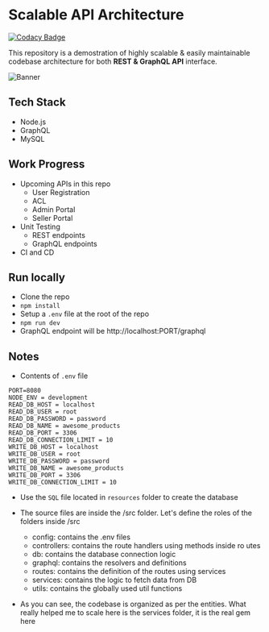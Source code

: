 # Scalable API Architecture

[![Codacy Badge](https://api.codacy.com/project/badge/Grade/bef9e90ff8d340a58bd307db645ce715)](https://app.codacy.com/app/ashokdey/rest-and-graphql?utm_source=github.com&utm_medium=referral&utm_content=knaxus/rest-and-graphql&utm_campaign=Badge_Grade_Dashboard)

This repository is a demostration of highly scalable & easily maintainable codebase architecture for both **REST & GraphQL API** interface.

![Banner](./__assets/banner.png)

## Tech Stack

- Node.js
- GraphQL
- MySQL

## Work Progress

- Upcoming APIs in this repo
  - User Registration
  - ACL
  - Admin Portal
  - Seller Portal
- Unit Testing
  - REST endpoints
  - GraphQL endpoints
- CI and CD

## Run locally

- Clone the repo
- `npm install`
- Setup a `.env` file at the root of the repo
- `npm run dev`
- GraphQL endpoint will be http://localhost:PORT/graphql

## Notes

- Contents of `.env` file

```env
PORT=8080
NODE_ENV = development
READ_DB_HOST = localhost
READ_DB_USER = root
READ_DB_PASSWORD = password
READ_DB_NAME = awesome_products
READ_DB_PORT = 3306
READ_DB_CONNECTION_LIMIT = 10
WRITE_DB_HOST = localhost
WRITE_DB_USER = root
WRITE_DB_PASSWORD = password
WRITE_DB_NAME = awesome_products
WRITE_DB_PORT = 3306
WRITE_DB_CONNECTION_LIMIT = 10
```

- Use the `SQL` file located in `resources` folder to create the database

- The source files are inside the /src folder. Let's define the roles of the folders inside /src

  - config: contains the .env files
  - controllers: contains the route handlers using methods inside ro  utes
  - db: contains the database connection logic
  - graphql: contains the resolvers and definitions
  - routes: contains the definition of the routes using services
  - services: contains the logic to fetch data from DB
  - utils: contains the globally used util functions

- As you can see, the codebase is organized as per the entities. What really helped me to scale here is the services folder, it is the real gem here
